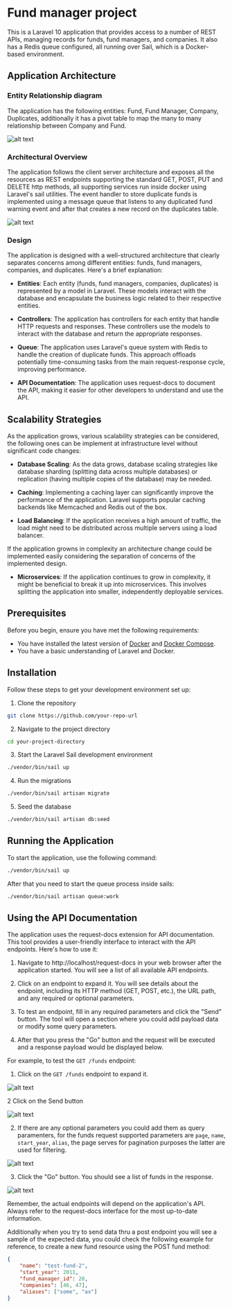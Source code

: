 # Fund manager project

This is a Laravel 10 application that provides access to a number of REST APIs, managing records for funds, fund managers, and companies. It also has a Redis queue configured, all running over Sail, which is a Docker-based environment.

## Application Architecture

### Entity Relationship diagram

The application has the following entities: Fund, Fund Manager, Company, Duplicates, additionally it has a pivot table to map the many to many relationship between Company and Fund.

![alt text](docs/ER%20-%20canoe.png)

### Architectural Overview

The application follows the client server architecture and exposes all the resources as REST endpoints supporting the standard GET, POST, PUT and DELETE http methods, all supporting services run inside docker using Laravel's sail utilities. The event handler to store duplicate funds is implemented using a message queue that listens to any duplicated fund warning event and after that creates a new record on the duplicates table.

![alt text](docs/canoe-architecture.drawio.png)

### Design

The application is designed with a well-structured architecture that clearly separates concerns among different entities: funds, fund managers, companies, and duplicates. Here's a brief explanation:

- **Entities**: Each entity (funds, fund managers, companies, duplicates) is represented by a model in Laravel. These models interact with the database and encapsulate the business logic related to their respective entities.

- **Controllers**: The application has controllers for each entity that handle HTTP requests and responses. These controllers use the models to interact with the database and return the appropriate responses.

- **Queue**: The application uses Laravel's queue system with Redis to handle the creation of duplicate funds. This approach offloads potentially time-consuming tasks from the main request-response cycle, improving performance.

- **API Documentation**: The application uses request-docs to document the API, making it easier for other developers to understand and use the API.

## Scalability Strategies

As the application grows, various scalability strategies can be considered, the following ones can be implement at infrastructure level without significant code changes:

- **Database Scaling**: As the data grows, database scaling strategies like database sharding (splitting data across multiple databases) or replication (having multiple copies of the database) may be needed.

- **Caching**: Implementing a caching layer can significantly improve the performance of the application. Laravel supports popular caching backends like Memcached and Redis out of the box.

- **Load Balancing**: If the application receives a high amount of traffic, the load might need to be distributed across multiple servers using a load balancer.

If the application growns in complexity an architecture change could be implemented easily considering the separation of concerns of the implemented design.

- **Microservices**: If the application continues to grow in complexity, it might be beneficial to break it up into microservices. This involves splitting the application into smaller, independently deployable services.

## Prerequisites

Before you begin, ensure you have met the following requirements:

- You have installed the latest version of [Docker](https://www.docker.com/get-started) and [Docker Compose](https://docs.docker.com/compose/install/).
- You have a basic understanding of Laravel and Docker.

## Installation

Follow these steps to get your development environment set up:

1. Clone the repository
```bash
git clone https://github.com/your-repo-url
```
2. Navigate to the project directory
```bash
cd your-project-directory
```
3. Start the Laravel Sail development environment
```bash
./vendor/bin/sail up
```
4. Run the migrations
```bash
./vendor/bin/sail artisan migrate
```
5. Seed the database 
```bash
./vendor/bin/sail artisan db:seed
```

## Running the Application

To start the application, use the following command:

```bash
./vendor/bin/sail up
```

After that you need to start the queue process inside sails:
```bash
./vendor/bin/sail artisan queue:work
```

## Using the API Documentation

The application uses the request-docs extension for API documentation. This tool provides a user-friendly interface to interact with the API endpoints. Here's how to use it:

1. Navigate to http://localhost/request-docs in your web browser after the application started. You will see a list of all available API endpoints.

2. Click on an endpoint to expand it. You will see details about the endpoint, including its HTTP method (GET, POST, etc.), the URL path, and any required or optional parameters.

3. To test an endpoint, fill in any required parameters and click the "Send" button. The tool will open a section where you could add payload data or modify some query parameters.

4. After that you press the "Go" button and the request will be executed and a response payload would be displayed below.

For example, to test the `GET /funds` endpoint:

1. Click on the `GET /funds` endpoint to expand it.

![alt text](docs/request-funds-01.png)

2 Click on the Send button

![alt text](docs/request-funds-02.png)

2. If there are any optional parameters you could add them as query paramenters, for the funds request supported parameters are `page`, `name`, `start_year`, `alias`, the page serves for pagination purposes the latter are used for filtering.

![alt text](docs/request-funds-03-filters.png)

3. Click the "Go" button. You should see a list of funds in the response.

![alt text](docs/request-funds-03.png)

Remember, the actual endpoints will depend on the application's API. Always refer to the request-docs interface for the most up-to-date information.

Additionally when you try to send data thru a post endpoint you will see a sample of the expected data, you could check the following example for reference, to create a new fund resource using the POST fund method:

```json
{
    "name": "test-fund-2",
    "start_year": 2011,
    "fund_manager_id": 20,
    "companies": [46, 47],
    "aliases": ["some", "ax"]
}
```